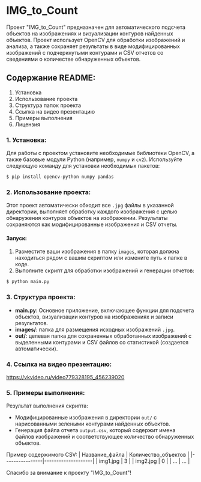 # IMG_to_Count

Проект "IMG_to_Count" предназначен для автоматического подсчета объектов на изображениях и визуализации контуров найденных объектов. Проект использует OpenCV для обработки изображений и анализа, а также сохраняет результаты в виде модифицированных изображений с подчеркнутыми контурами и CSV отчетов со сведениями о количестве обнаруженных объектов.

## Содержание README:

1. Установка
2. Использование проекта
3. Структура папок проекта
4. Ссылка на видео презентацию
5. Примеры выполнения
6. Лицензия

### 1\. Установка:

Для работы с проектом установите необходимые библиотеки OpenCV, а также базовые модули Python (например, `numpy` и `cv2`). Используйте следующую команду для установки необходимых пакетов:
```bash
$ pip install opencv-python numpy pandas
```

### 2\. Использование проекта:

Этот проект автоматически обходит все `.jpg` файлы в указанной директории, выполняет обработку каждого изображения с целью обнаружения контуров объектов на изображении. Результаты сохраняются как модифицированные изображения и CSV отчеты.

#### Запуск:
1. Разместите ваши изображения в папку `images`, которая должна находиться рядом с вашим скриптом или измените путь к папке в коде.
2. Выполните скрипт для обработки изображений и генерации отчетов:

```bash
$ python main.py
```

### 3\. Структура проекта:

- **main.py**: Основное приложение, включающее функции для подсчета объектов, визуализации контуров на изображениях и записи результатов.
- **images/**: папка для размещения исходных изображений `.jpg`.
- **out/**: целевая папка для сохраненных обработанных изображений с выделенными контурами и CSV файлов со статистикой (создается автоматически).

### 4\. Ссылка на видео презентацию:
https://vkvideo.ru/video779328195_456239020

### 5\. Примеры выполнения:

Результат выполнения скрипта:
- Модифицированные изображения в директории `out/` с нарисованными зелеными контурами найденных объектов.
- Генерация файла отчета `output.csv`, который содержит имена файлов изображений и соответствующее количество обнаруженных объектов.

Пример содержимого CSV:
| Название_файла  | Количество_объектов |
|----------------|--------------------|
| img1.jpg       | 3                  |
| img2.jpg       | 0                  |
| ...            | ...                |


Спасибо за внимание к проекту "IMG_to_Count"!
